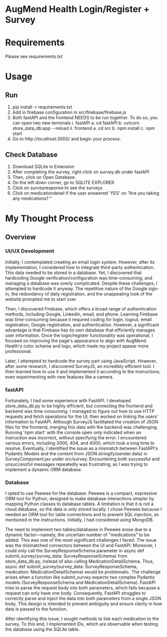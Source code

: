 # AugMend Health Login/Register + Survey

# Requirements
Please see requirements.txt

# Usage

## Run
1. pip install -r requirements.txt
2. Add in firebase configuration in src/firebase/firebase.js
3. Both fastAPI and the frontend NEEDS to be run together. To do so, you can open two new terminals
    i. fastAPI
        a. cd fastAPI
        b. uvicorn store_data_db:app --reload
    ii. frontend
        a. cd src
        b. npm install
        c. npm start
4. Go to http://localhost:3000/ and begin your process.

## Check Database
1. Download SQLite in Extension
2. After completing the survey, right click on survey.db under fastAPI
3. Then, click on Open Database.
4. On the left down corner, go to SQLITE EXPLORER
5. Click on surveyresponse to see the surveys
6. Click on medicationdetail if the user answered 'YES' on "Are you taking any medications? "


# My Thought Process 

## Overview

### UI/UX Development
Initially, I contemplated creating an email login system. However, after its implementation, I considered how to integrate third-party authentication. This data needed to be stored in a database. Yet, I discovered that hardcoding Google verification/configuration was time-consuming, and managing a database was overly complicated. Despite these challenges, I attempted to hardcode it anyway. The repetitive nature of the Google sign-in, the redundancy of daily registration, and the unappealing look of the website prompted me to start over.

Then, I discovered Firebase, which offers a broad range of authentication methods, including Google, LinkedIn, email, and phone. Learning Firebase was time-consuming because it required coding for login, logout, email registration, Google registration, and authentication. However, a significant advantage is that Firebase has its own database that efficiently manages user information. Once the login/register functionality was operational, I focused on improving the page's appearance to align with AugMend Health's color scheme and logo, which made my project appear more professional.

Later, I attempted to hardcode the survey part using JavaScript. However, after some research, I discovered SurveyJS, an incredibly efficient tool. I then learned how to use it and implemented it according to the instructions, even experimenting with new features like a camera.

### fastAPI
Fortunately, I had some experience with FastAPI. I developed store_data_db.py to be highly efficient, but connecting the frontend and backend was time-consuming. I managed to figure out how to use HTTP requests and fetch operations for the UI, then worked on linking the users' information to FastAPI. Although SurveyJS facilitated the creation of JSON files for the frontend, merging this data with the backend was challenging. Running 'npm start' with the console open only indicated when an instruction was incorrect, without specifying the error. I encountered various errors, including 3000, 404, and 4000, which took a long time to resolve. Eventually, I identified the issue as a mismatch between FastAPI's Pydantic Models and the content from JSON.stringify(sender.data) in SurveyComponent.jsx under src/survey. Encountering both successful and unsuccessful messages repeatedly was frustrating, as I was trying to implement a dynamic ORM database.

### Database
I opted to use Peewee for the database. Peewee is a compact, expressive ORM tool for Python, designed to make database interactions simpler by mapping Python classes to database tables. A limitation is that it is not a cloud database, so the data is only stored locally. I chose Peewee because I needed an ORM tool for table connections and to prevent SQL injection, as mentioned in the instructions. Initially, I had considered using MongoDB.

The need to implement two tables/databases in Peewee arose due to a dynamic factor—namely, the uncertain number of "medications" to be added. This was one of the most significant challenges I faced. The issue was the mismatched connectors between the UI and FastAPI. Moreover, I could only call the SurveyResponseSchema parameter in async def submit_survey(survey_data: SurveyResponseSchema) from store_data_db.py, instead of also calling MedicationDetailSchema. Thus, async def submit_survey(survey_data: SurveyResponseSchema, medication: MedicationDetailSchema) would be problematic. The challenge arises when a function like submit_survey expects two complex Pydantic models (SurveyResponseSchema and MedicationDetailSchema). FastAPI tries to parse the request body into both parameters, which fails because a request can only have one body. Consequently, FastAPI struggles to correctly parse and inject the data into both parameters from a single JSON body. This design is intended to prevent ambiguity and ensure clarity in how data is passed to the function.

After identifying this issue, I sought methods to link each medication to the survey. To this end, I implemented IDs, which are observable when testing the database using the SQLite table.